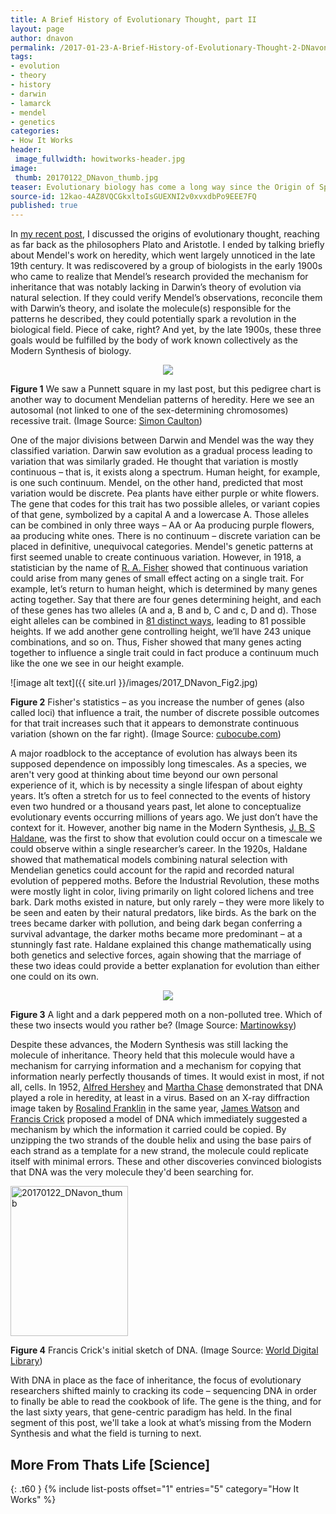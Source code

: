 ```yaml
---
title: A Brief History of Evolutionary Thought, part II
layout: page
author: dnavon
permalink: /2017-01-23-A-Brief-History-of-Evolutionary-Thought-2-DNavon/
tags:
- evolution
- theory
- history
- darwin
- lamarck
- mendel
- genetics
categories:
- How It Works
header:
 image_fullwidth: howitworks-header.jpg
image:
 thumb: 20170122_DNavon_thumb.jpg
teaser: Evolutionary biology has come a long way since the Origin of Species was published in 1859. Today we look at how the Modern Synthesis reconciled genetics and natural selection
source-id: 12kao-4AZ8VQCGkxltoIsGUEXNI2v0xvxdbPo9EEE7FQ
published: true
---
```


In [my recent post](http://thatslifesci.com.s3-website-us-east-1.amazonaws.com/2016-10-20-a-brief-history-of-evolutionary-thought-i-dnavon/), I discussed the origins of evolutionary thought, reaching as far back as the philosophers Plato and Aristotle.  I ended by talking briefly about Mendel's work on heredity, which went largely unnoticed in the late 19th century.  It was rediscovered by a group of biologists in the early 1900s who came to realize that Mendel’s research provided the mechanism for inheritance that was notably lacking in Darwin’s theory of evolution via natural selection. If they could verify Mendel’s observations, reconcile them with Darwin’s theory, and isolate the molecule(s) responsible for the patterns he described, they could potentially spark a revolution in the biological field.  Piece of cake, right?  And yet, by the late 1900s, these three goals would be fulfilled by the body of work known collectively as the Modern Synthesis of biology. 

<div style="text-align:center"><img src ="https://upload.wikimedia.org/wikipedia/commons/5/5d/Autosomal_recessive.png"/></div>

**Figure 1** We saw a Punnett square in my last post, but this pedigree chart is another way to document Mendelian patterns of heredity.  Here we see an autosomal (not linked to one of the sex-determining chromosomes) recessive trait.  (Image Source: [Simon Caulton](https://commons.wikimedia.org/wiki/File:Autosomal_recessive.png))

One of the major divisions between Darwin and Mendel was the way they classified variation.  Darwin saw evolution as a gradual process leading to variation that was similarly graded.  He thought that variation is mostly continuous – that is, it exists along a spectrum.  Human height, for example, is one such continuum.  Mendel, on the other hand, predicted that most variation would be discrete.  Pea plants have either purple or white flowers.  The gene that codes for this trait has two possible alleles, or variant copies of that gene, symbolized by a capital A and a lowercase A.  Those alleles can be combined in only three ways – AA or Aa producing purple flowers, aa producing white ones. There is no continuum – discrete variation can be placed in definitive, unequivocal categories.  Mendel's genetic patterns at first seemed unable to create continuous variation.  However, in 1918, a statistician by the name of [R. A. Fisher](https://www.britannica.com/biography/Ronald-Aylmer-Fisher) showed that continuous variation could arise from many genes of small effect acting on a single trait.  For example, let’s return to human height, which is determined by many genes acting together.  Say that there are four genes determining height, and each of these genes has two alleles (A and a, B and b, C and c, D and d).  Those eight alleles can be combined in [81 distinct ways](http://scienceprimer.com/punnett-square-calculator), leading to 81 possible heights.  If we add another gene controlling height, we’ll have 243 unique combinations, and so on.  Thus, Fisher showed that many genes acting together to influence a single trait could in fact produce a continuum much like the one we see in our height example.

![image alt text]({{ site.url }}/images/2017_DNavon_Fig2.jpg)

**Figure 2** Fisher's statistics – as you increase the number of genes (also called loci) that influence a trait, the number of discrete possible outcomes for that trait increases such that it appears to demonstrate continuous variation (shown on the far right). (Image Source: [cubocube.com](http://www.cubocube.com/dashboard.php?a=1188&b=1296&c=103))

A major roadblock to the acceptance of evolution has always been its supposed dependence on impossibly long timescales.  As a species, we aren't very good at thinking about time beyond our own personal experience of it, which is by necessity a single lifespan of about eighty years.  It’s often a stretch for us to feel connected to the events of history even two hundred or a thousand years past, let alone to conceptualize evolutionary events occurring millions of years ago.  We just don’t have the context for it.  However, another big name in the Modern Synthesis, [J. B. S Haldane](https://www.britannica.com/biography/J-B-S-Haldane), was the first to show that evolution could occur on a timescale we could observe within a single researcher’s career.  In the 1920s, Haldane showed that mathematical models combining natural selection with Mendelian genetics could account for the rapid and recorded natural evolution of peppered moths.  Before the Industrial Revolution, these moths were mostly light in color, living primarily on light colored lichens and tree bark.  Dark moths existed in nature, but only rarely – they were more likely to be seen and eaten by their natural predators, like birds.  As the bark on the trees became darker with pollution, and being dark began conferring a survival advantage, the darker moths became more predominant – at a stunningly fast rate.  Haldane explained this change mathematically using both genetics and selective forces, again showing that the marriage of these two ideas could provide a better explanation for evolution than either one could on its own.  

<div style="text-align:center"><img src ="https://upload.wikimedia.org/wikipedia/commons/b/b7/Lichte_en_zwarte_versie_berkenspanner.jpg"/></div>

**Figure 3** A light and a dark peppered moth on a non-polluted tree.  Which of these two insects would you rather be?  (Image Source: [Martinowksy](https://en.wikipedia.org/wiki/Peppered_moth_evolution#/media/File:Lichte_en_zwarte_versie_berkenspanner.jpg))

Despite these advances, the Modern Synthesis was still lacking the molecule of inheritance.  Theory held that this molecule would have a mechanism for carrying information and a mechanism for copying that information nearly perfectly thousands of times.  It would exist in most, if not all, cells.  In 1952, [Alfred Hershey](http://www.nobelprize.org/nobel_prizes/medicine/laureates/1969/hershey-bio.html) and [Martha Chase](http://www.encyclopedia.com/doc/1G2-3409800122.html) demonstrated that DNA played a role in heredity, at least in a virus.  Based on an X-ray diffraction image taken by [Rosalind Franklin](http://www.biography.com/people/rosalind-franklin-9301344) in the same year, [James Watson](http://www.dnaftb.org/19/bio.html) and [Francis Crick](http://www.dnaftb.org/19/bio-2.html) proposed a model of DNA which immediately suggested a mechanism by which the information it carried could be copied.  By unzipping the two strands of the double helix and using the base pairs of each strand as a template for a new strand, the molecule could replicate itself with minimal errors.  These and other discoveries convinced biologists that DNA was the very molecule they'd been searching for.  

<a data-flickr-embed="true"  href="https://www.flickr.com/photos/139839751@N06/31655273013/in/dateposted-friend/" title="20170122_DNavon_thumb"><img src="https://c1.staticflickr.com/1/375/31655273013_042b84f1d9_m.jpg" width="188" height="240" alt="20170122_DNavon_thumb"></a><script async src="//embedr.flickr.com/assets/client-code.js" charset="utf-8"></script>

**Figure 4** Francis Crick's initial sketch of DNA.  (Image Source: [World Digital Library](https://www.wdl.org/en/item/3252/))

With DNA in place as the face of inheritance, the focus of evolutionary researchers shifted mainly to cracking its code – sequencing DNA in order to finally be able to read the cookbook of life.  The gene is the thing, and for the last sixty years, that gene-centric paradigm has held.  In the final segment of this post, we'll take a look at what’s missing from the Modern Synthesis and what the field is turning to next. 


## More From Thats Life [Science]
{: .t60 }
{% include list-posts offset="1" entries="5" category="How It Works" %}
